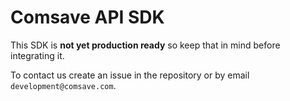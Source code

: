 # Comsave API SDK

This SDK is **not yet production ready** so keep that in mind before integrating it.

To contact us create an issue in the repository or by email `development@comsave.com`.
